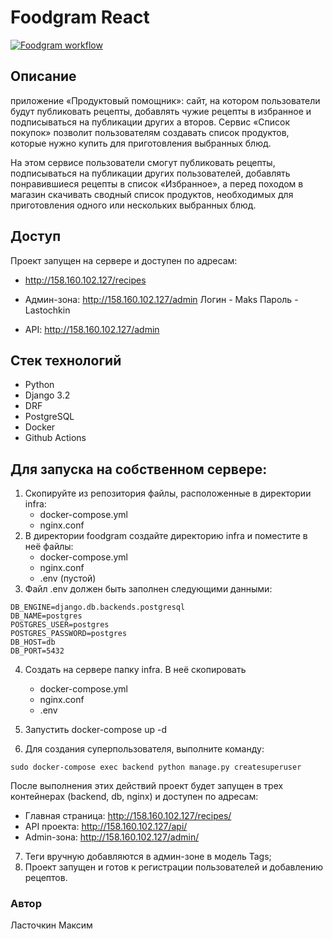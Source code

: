 # Foodgram React

[![Foodgram workflow](https://github.com/Mificus/foodgram-project-react/actions/workflows/main.yml/badge.svg)](https://github.com/Mificus/foodgram-project-react/actions/workflows/main.yml)

## Описание
приложение «Продуктовый помощник»: сайт, на котором пользователи будут публиковать
рецепты, добавлять чужие рецепты в избранное и подписываться на публикации других а
второв. Сервис «Список покупок» позволит пользователям создавать список продуктов, 
которые нужно купить для приготовления выбранных блюд. 

На этом сервисе пользователи смогут публиковать рецепты, 
подписываться на публикации других пользователей, добавлять понравившиеся рецепты 
в список «Избранное», а перед походом в магазин скачивать сводный список 
продуктов, необходимых для приготовления одного или нескольких выбранных блюд.

## Доступ

Проект запущен на сервере и доступен по адресам:
- http://158.160.102.127/recipes
- Админ-зона: http://158.160.102.127/admin
Логин - Maks
Пароль - Lastochkin 

- API: http://158.160.102.127/admin
 
## Стек технологий
- Python
- Django 3.2
- DRF
- PostgreSQL
- Docker
- Github Actions


## Для запуска на собственном сервере:
1. Скопируйте из репозитория файлы, расположенные в директории infra:
    - docker-compose.yml
    - nginx.conf
2. В директории foodgram создайте директорию infra и поместите в неё файлы:
    - docker-compose.yml
    - nginx.conf
    - .env (пустой)
3. Файл .env должен быть заполнен следующими данными:
```
DB_ENGINE=django.db.backends.postgresql
DB_NAME=postgres
POSTGRES_USER=postgres
POSTGRES_PASSWORD=postgres
DB_HOST=db
DB_PORT=5432
```
4. Создать на сервере папку infra. В неё скопировать 
   - docker-compose.yml
   - nginx.conf
   - .env
   
5. Запустить docker-compose up -d

6. Для создания суперпользователя, выполните команду:
```
sudo docker-compose exec backend python manage.py createsuperuser
```


После выполнения этих действий проект будет запущен в трех контейнерах (backend, db, nginx) и доступен по адресам:

- Главная страница: http://158.160.102.127/recipes/
- API проекта: http://158.160.102.127/api/
- Admin-зона: http://158.160.102.127/admin/
7. Теги вручную добавляются в админ-зоне в модель Tags;
8. Проект запущен и готов к регистрации пользователей и добавлению рецептов.

### Автор
Ласточкин Максим

